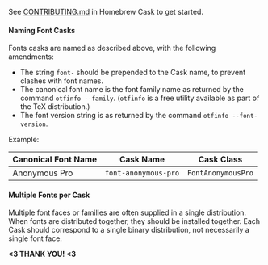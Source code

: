 
See [CONTRIBUTING.md](https://github.com/phinze/homebrew-cask/blob/master/CONTRIBUTING.md) in Homebrew Cask to get started.

#### Naming Font Casks

Fonts casks are named as described above, with the following amendments:

  * The string `font-` should be prepended to the Cask name, to prevent clashes with font names.
  * The canonical font name is the font family name as returned by the command `otfinfo --family`. (`otfinfo` is a free utility available as part of the TeX distribution.)
  * The font version string is as returned by the command `otfinfo --font-version`.

Example:

Canonical Font Name | Cask Name             | Cask Class
--------------------|-----------------------|------------------------
Anonymous Pro       | `font-anonymous-pro`  | `FontAnonymousPro`

#### Multiple Fonts per Cask

Multiple font faces or families are often supplied in a single distribution. When fonts are distributed together, they should be installed together. Each Cask should correspond to a single binary distribution, not necessarily a single font face.

**<3 THANK YOU! <3**
